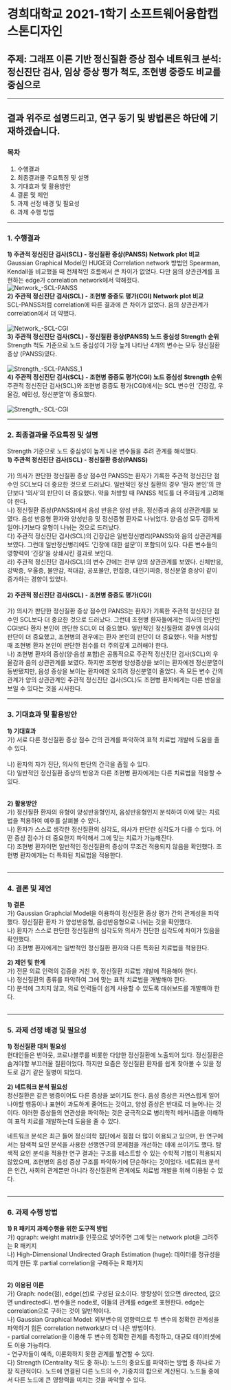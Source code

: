 # 경희대학교 2021-1학기 소프트웨어융합캡스톤디자인
## 주제: 그래프 이론 기반 정신질환 증상 점수 네트워크 분석: 정신진단 검사, 임상 증상 평가 척도, 조현병 중증도 비교를 중심으로

------------
결과 위주로 설명드리고, 연구 동기 및 방법론은 하단에 기재하겠습니다.
------------

### 목차
1. 수행결과
2. 최종결과물 주요특징 및 설명
3. 기대효과 및 활용방안
4. 결론 및 제언
5. 과제 선정 배경 및 필요성
6. 과제 수행 방법
------------

### 1. 수행결과
  **1) 주관적 정신진단 검사(SCL) - 정신질환 증상(PANSS) Network plot 비교**<br> 
     Gaussian Graphical Model인 HUGE와 Correlation network 방법인 Spearman, Kendall을 비교했을 때 전체적인 흐름에서 큰 차이가 없었다. 다만 음의 상관관계를 표현하는 edge가 correlation network에서 약해졌다.  
     ![Network_-SCL-PANSS](https://user-images.githubusercontent.com/41279466/123580980-e43c4500-d815-11eb-9d8a-9154175aa67c.jpeg)  
  **2) 주관적 정신진단 검사(SCL) - 조현병 중증도 평가(CGI) Network plot 비교**<br> 
     SCL-PANSS처럼 correlation에 따른 결과에 큰 차이가 없었다. 음의 상관관계가 correlation에서 더 약했다.<br>  
     ![Network_-SCL-CGI](https://user-images.githubusercontent.com/41279466/123580979-e3a3ae80-d815-11eb-8af5-85b49293f887.jpeg)  
  **3) 주관적 정신진단 검사(SCL) - 정신질환 증상(PANSS) 노드 중심성 Strength 순위**<br> 
     Strength 척도 기준으로 노드 중심성이 가장 높게 나타난 4개의 변수는 모두 정신질환 증상 (PANSS)였다.<br>  
     ![Strength_-SCL-PANSS_1](https://user-images.githubusercontent.com/41279466/123580977-e2728180-d815-11eb-9000-0eb46a048534.jpeg)  
  **4) 주관적 정신진단 검사(SCL) - 조현병 중증도 평가(CGI) 노드 중심성 Strength 순위**<br> 
    주관적 정신진단 검사(SCL)와 조현병 중증도 평가(CGI)에서는 SCL 변수인 ‘긴장감, 우울감, 예민성, 정신분열’이 중요했다.<br>   
     ![Strength_-SCL-CGI](https://user-images.githubusercontent.com/41279466/123580981-e4d4db80-d815-11eb-870c-a6800a56f785.jpeg)      

------------

### 2. 최종결과물 주요특징 및 설명
  Strength 기준으로 노드 중심성이 높게 나온 변수들을 추려 관계를 해석했다.<br>
  **1) 주관적 정신진단 검사(SCL) - 정신질환 증상(PANSS)**<br><br>
     가) 의사가 판단한 정신질환 증상 점수인 PANSS는 환자가 기록한 주관적 정신진단 점수인 SCL보다 더 중요한 것으로 드러났다. 일반적인 정신 질환의 경우 ‘환자 본인’의 판단보다 ‘의사’의 판단이 더 중요했다. 약을 처방할 때 PANSS 척도를 더 주의깊게 고려해야 한다.<br>
     나) 정신질환 증상(PANSS)에서 음성 반응은 양성 반응, 정신증과 음의 상관관계를 보였다. 음성 반응형 환자와 양성반응 및 정신증형 환자로 나뉘었다. 양·음성 모두 강하게 일어나기보다 유형이 나뉘는 것으로 드러났다.<br>
     다) 주관적 정신진단 검사(SCL)의 긴장감은 일반정신병리(PANSS)와 음의 상관관계를 보였다. 그런데 일반정신병리에도 ‘긴장에 대한 설문’이 포함되어 있다. 다른 변수들의 영향력이 ‘긴장’을 상쇄시킨 결과로 보인다.<br>
     라) 주관적 정신진단 검사(SCL)의 변수 간에는 전부 양의 상관관계를 보였다. 신체반응, 강박증, 우울증, 불안감, 적대감, 공포불안, 편집증, 대인기피증, 정신분열 증상이 같이 증가하는 경향이 있었다.<br><br>
  **2) 주관적 정신진단 검사(SCL) - 조현병 중증도 평가(CGI)**<br><br> 
     가) 의사가 판단한 정신질환 증상 점수인 PANSS는 환자가 기록한 주관적 정신진단 점수인 SCL보다 더 중요한 것으로 드러났다. 그런데 조현병 환자들에게는 의사의 판단인 CGI보다 환자 본인이 판단한 SCL이 더 중요했다. 일반적인 정신질환의 경우엔 의사의 판단이 더 중요했고, 조현병의 경우에는 환자 본인의 판단이 더 중요했다. 약을 처방할 때 조현병 환자 본인이 판단한 점수를 더 주의깊게 고려해야 한다.<br>
     나) 조현병 환자의 증상(양·음성 포함)은 공통적으로 주관적 정신진단 검사(SCL)의 우울감과 음의 상관관계를 보였다. 하지만 조현병 양성증상을 보이는 환자에겐 정신분열이 동반됐지만, 음성 증상을 보이는 환자에겐 오히려 정신분열이 줄었다. 즉 모든 변수 간의 관계가 양의 상관관계인 주관적 정신진단 검사(SCL)도 조현병 환자에게는 다른 반응을 보일 수 있다는 것을 시사한다.<br>

------------

### 3. 기대효과 및 활용방안
**1) 기대효과<br>**
   가) 서로 다른 정신질환 증상 점수 간의 관계를 파악하여 표적 치료법 개발에 도움을 줄 수 있다.<br>  
   나) 환자의 자가 진단, 의사의 판단의 간극을 좁힐 수 있다.<br> 
   다) 일반적인 정신질환 증상의 반응과 다른 조현병 환자에게는 다른 치료법을 적용할 수 있다.<br><br>

**2) 활용방안<br>**
  가) 정신질환 환자의 유형이 양성반응형인지, 음성반응형인지 분석하여 이에 맞는 치료법을 적용하여 예후를 살펴볼 수 있다.<br>
  나) 환자가 스스로 생각한 정신질환의 심각도, 의사가 판단한 심각도가 다를 수 있다. 어떤 증상 점수가 더 중요한지 파악해서 그에 맞는 치료가 가능해진다.<br>
  다) 조현병 환자이면 일반적인 정신질환의 증상이 무조건 적용되지 않음을 확인했다. 조현병 환자에게는 더 특화된 치료법을 적용한다.<br><br>

------------

### 4. 결론 및 제언
**1) 결론<br>**
   가) Gaussian Graphcial Model을 이용하여 정신질환 증상 평가 간의 관계성을 파악했다. 정신질환 환자 가 양성반응형, 음성반응형으로 나뉘는 것을 확인했다.<br>
   나) 환자가 스스로 판단한 정신질환의 심각도와 의사가 진단한 심각도에 차이가 있음을 확인했다.<br>
   다) 조현병 환자에게는 일반적인 정신질환 환자와 다른 특화된 치료법을 적용한다.<br>

**2) 제언 및 한계<br>**
   가) 전문 의료 인력의 검증을 거친 후, 정신질환 치료법 개발에 적용해야 한다.<br>
   나) 정신질환의 종류를 파악하여 그에 맞는 표적 치료법을 개발해야 한다.<br>
   다) 분석에 그치지 않고, 의료 인력들이 쉽게 사용할 수 있도록 대쉬보드를 개발해야 한다.<br><br>
     

------------

### 5. 과제 선정 배경 및 필요성
**1) 정신질환 대처 필요성**<br>
   현대인들은 번아웃, 코로나블루를 비롯한 다양한 정신질환에 노출되어 있다. 정신질환은 숨겨야할 부끄러울 질환이었다. 하지만 요즘은 정신질환 환자를 쉽게 찾아볼 수 있을 정도로 감기 같은 질병이 되었다.<br>

 **2) 네트워크 분석 필요성**<br>
   정신질환은 같은 병증이어도 다른 증상을 보이기도 한다. 음성 증상은 자연스럽게 일어나야할 행동이나 표현이 과도하게 줄어드는 것이고, 양성 증상은 반대로 더 늘어나는 것이다. 이러한 증상들의 연관성을 파악하는 것은 궁극적으로 병리학적 메커니즘을 이해하여 표적 치료를 개발하는데 도움을 줄 수 있다.<br>

   네트워크 분석은 최근 들어 정신의학 집단에서 점점 더 많이 이용되고 있으며, 한 연구에서는 탐색적 요인 분석을 사용한 선행연구의 문제점을 개선하는 데에 쓰이기도 했다. 탐색적 요인 분석을 적용한 연구 결과는 구조를 테스트할 수 있는 수학적 기법이 적용되지 않았으며, 조현병의 음성 증상 구조를 파악하기에 단순하다는 것이었다. 네트워크 분석은 인간, 사회의 관계뿐만 아니라 정신질환의 관계에도 치료법 개발을 위해 이용될 수 있다.<br><br>

------------

### 6. 과제 수행 방법
**1) R 패키지 과제수행을 위한 도구적 방법**<br>
    가) qgraph: weight matrix를 인풋으로 넣어주면 그에 맞는 network plot을 그려주는 R 패키지<br> 
    나) High-Dimensional Undirected Graph Estimation (huge): 데이터를 정규성을 띠게 만든 후 partial correlation을 구해주는 R 패키지<br><br>

 **2) 이용된 이론**<br>
    가) Graph: node(점), edge(선)로 구성된 요소이다. 방향성이 있으면 directed, 없으면 undirected다. 변수들은 node로, 이들의 관계를 edge로 표현한다. edge는 correlation으로 구하는 것이 일반적이다.<br>
    나) Gaussian Graphical Model: 외부변수의 영향력으로 두 변수의 정확한 관계성을 파악하기 힘든 correlation network보다 더 나은 방법이다.<br> 
       - partial correlation을 이용해 두 변수의 정확한 관계를 측정하고, 대규모 데이터셋에도 이용 가능하다.<br>
       - 연구자들이 예측, 이론화하지 못한 관계를 발견할 수 있다.<br>
    다) Strength (Centrality 척도 중 하나): 노드의 중요도를 파악하는 방법 중 하나로 가장 직관적이다. 노드에 연결된 다른 노드의 수, 가중치의 합으로 계산된다. 노드들 중에서 다른 노드에 큰 영향력을 미치는 것을 파악할 수 있다.<br>
